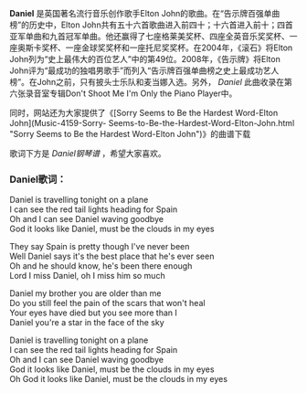 

**Daniel** 是英国著名流行音乐创作歌手Elton John的歌曲。在“告示牌百强单曲榜”的历史中，Elton
John共有五十六首歌曲进入前四十；十六首进入前十；四首亚军单曲和九首冠军单曲。他还赢得了七座格莱美奖杯、四座全英音乐奖奖杯、一座奥斯卡奖杯、一座金球奖奖杯和一座托尼奖奖杯。在2004年，《滚石》将Elton
John列为“史上最伟大的百位艺人”中的第49位。2008年，《告示牌》将Elton
John评为“最成功的独唱男歌手”而列入“告示牌百强单曲榜之史上最成功艺人榜”。在John之前，只有披头士乐队和麦当娜入选。另外， _Daniel_
此曲收录在第六张录音室专辑Don't Shoot Me I'm Only the Piano Player中。  
  
同时，网站还为大家提供了《[Sorry Seems to Be the Hardest Word-Elton John](Music-4159-Sorry-
Seems-to-Be-the-Hardest-Word-Elton-John.html "Sorry Seems to Be the Hardest
Word-Elton John")》的曲谱下载  
  
歌词下方是 _Daniel钢琴谱_ ，希望大家喜欢。

### Daniel歌词：

Daniel is travelling tonight on a plane  
I can see the red tail lights heading for Spain  
Oh and I can see Daniel waving goodbye  
God it looks like Daniel, must be the clouds in my eyes

They say Spain is pretty though I've never been  
Well Daniel says it's the best place that he's ever seen  
Oh and he should know, he's been there enough  
Lord I miss Daniel, oh I miss him so much

Daniel my brother you are older than me  
Do you still feel the pain of the scars that won't heal  
Your eyes have died but you see more than I  
Daniel you're a star in the face of the sky

Daniel is travelling tonight on a plane  
I can see the red tail lights heading for Spain  
Oh and I can see Daniel waving goodbye  
God it looks like Daniel, must be the clouds in my eyes  
Oh God it looks like Daniel, must be the clouds in my eyes

